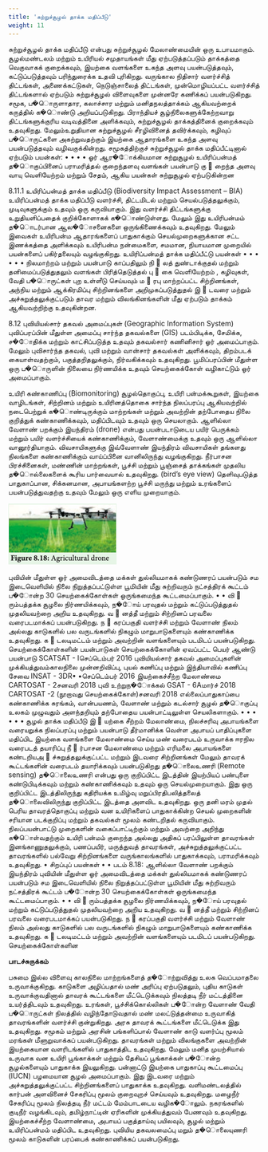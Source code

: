 ```yaml
---
title: 'சுற்றுச்சூழல் தாக்க மதிப்பீடு'
weight: 11
---
```

சுற்றுச்சூழல் தாக்க மதிப்பீடு என்பது சுற்றுச்சூழல்
மேலாண்மையின் ஒரு உபாயமாகும். சூழல்மண்டலம்
மற்றும் உயிரியல் சமுதாயங்கள் மீது ஏற்படுத்தப்படும்
தாக்கத்தை வெகுவாகக் குறைக்கவும், இயற்கை
வளங்களை
உகந்த
அளவு
பயன்படுத்தவும்,
கட்டுப்படுத்தவும் பரிந்துரைக்க உதவி புரிகிறது.
வருங்கால
நிதிசார்
வளர்ச்சித்
திட்டங்கள்,
அணைக்கட்டுகள், நெடுஞ்சாலைத்
திட்டங்கள்,
முன்மொழியப்பட்ட வளர்ச்சித் திட்டங்களால் ஏற்படும்
சுற்றுச்சூழல் விளைவுகளை முன்னரே கணிக்கப்
பயன்படுகிறது. சமூக, ப�ொருளாதார, கலாச்சார மற்றும்
மனிதநலத்தாக்கம்
ஆகியவற்றைக்
கருத்தில்
க�ொண்டு
அறியப்படுகிறது.
பிராந்தியச்
சூழ்நிலைகளுக்கேற்றவாறு
திட்டங்களுக்குரிய
வடிவத்தினை
அளிக்கவும்,
சுற்றுச்சூழல்
தாக்கத்தினைக் குறைக்கவும் உதவுகிறது. மேலும்உறுதியான சுற்றுச்சூழல் சீரழிவினைத் தவிர்க்கவும்,
கழிவுப் ப�ொருட்களை அகற்றுவதற்கும் இயற்கை
ஆதாரங்களை உகந்த அளவு பயன்படுத்தவும்
வழிவகுக்கின்றது.
சமூகத்திற்குச் சுற்றுச்சூழல் தாக்க மதிப்பீட்டினால்
ஏற்படும் பயன்கள்:
•
•
•
•
ஓர் ஆர�ோக்கியமான சுற்றுசூழல்
உயிரிப்பன்மத் த�ொகுப்பினைப் பராமரித்தல்
குறைந்தளவு வளங்கள் பயன்பாடு
கு
 றைந்த அளவு வாயு வெளியேற்றம் மற்றும்
சேதம், ஆகிய
பயன்கள்
சுற்றுசூழல்
ஏற்படுகின்றன

8.11.1
உயிரிப்பன்மத்
தாக்க
மதிப்பீடு
(Biodiversity Impact Assessment – BIA)
உயிரிப்பன்மத் தாக்க மதிப்பீடு வளர்ச்சி, திட்டமிடல்
மற்றும் செயல்படுத்தலுக்கும், முடிவுகளுக்கும் உதவும்
ஒரு கருவியாகும். இது வளர்ச்சி திட்டங்களுக்கு
உறுதியளிப்பதைக் குறிக்கோளாகக் க�ொண்டுள்ளது.
மேலும்
இது
உயிரிபன்மம்
த�ொடர்பான
ஆல�ோசனைகளை ஒருங்கிணைக்கவும் உதவுகிறது.
மேலும் இவைகள் உயிரிபன்ம ஆதாரங்களைப்
பாதுகாக்கும்
செயல்முறைகளுக்கான
சட்ட
இணக்கத்தை அளிக்கவும் உயிரிபன்ம நன்மைகளை,
சமமான, நியாயமான
முறையில் பயன்களைப்
பகிர்தலையும் வழங்குகிறது.
உயிரிப்பன்மத் தாக்க மதிப்பீட்டு பயன்கள்
•
•
•
•
•
•
நிலமாற்றம் மற்றும் பயன்பாடு காப்பதிலும்
நி
 லத்
துண்டாக்குதல்
மற்றும்
தனிமைப்படுத்துதலும்
வளங்கள் பிரித்தெடுத்தல்
பு
 கை வெளியேற்றம் , கழிவுகள், வேதி ப�ொருட்கள்
புற உள்ளீடு செய்யவும்
ம
 ரபு மாற்றப்பட்ட சிற்றினங்கள், அந்நிய மற்றும்
ஆக்கிரமிப்பு சிற்றினங்களை அறிமுகப்படுத்துதல்
இ
 டவரை மற்றும் அச்சுறுத்தலுக்குட்படும் தாவர
மற்றும் விலங்கினங்களின் மீது ஏற்படும் தாக்கம்
ஆகியவற்றிற்கு உதவுகின்றன.

8.12 புவியியல்சார் தகவல் அமைப்புகள்
(Geographic Information System)
புவிப்பரப்பின் மீதுள்ள அமைப்பு சார்ந்த தகவல்களை
(GIS) படம்பிடிக்க, சேமிக்க, ச�ோதிக்க மற்றும்
காட்சிப்படுத்த உதவும் தகவல்சார் கணினிசார் ஓர்
அமைப்பாகும். மேலும் புவிசார்ந்த தகவல், புவி மற்றும்
வான்சார்
தகவல்கள்
அளிக்கவும்,
திறம்படக்
கையாள்வதற்கும், பகுத்தறிதலுக்கும், நிர்வகிக்கவும்
உதவுகிறது. பூமிப்பரப்பின் மீதுள்ள ஒரு ப�ொருளின்
நிலையை நிர்ணயிக்க உதவும் செயற்கைக்கோள்
வழிகாட்டும் ஓர் அமைப்பாகும்.

உயிரி கண்காணிப்பு (Biomonitoring)
சூழல்தொகுப்பு, உயிரி பன்மக்கூறுகள், இயற்கை
வாழிடங்கள், சிற்றினம் மற்றும் உயிரினத்தொகை
சார்ந்த நிலப்பரப்பு ஆகியவற்றில் நடைபெற்றுக்
க�ொண்டிருக்கும் மாற்றங்கள் மற்றும் அவற்றின்
தற்போதைய நிலை குறித்துக் கண்காணிக்கவும்,
மதிப்பிடவும் உதவும் ஒரு செயலாகும்.
ஆளில்லா வேளாண் பறக்கும் இயந்திரம் (drone)
என்பது பயன்படாடுடைய பயிர் பெருக்கம் மற்றும்
பயிர்
வளர்ச்சியைக்
கண்காணிக்கும்,
வேளாண்மைக்கு
உதவும்
ஒரு
ஆளில்லா
வானூர்தியாகும். விவசாயிகளுக்கு இவ்வேளாண்
இயந்திரம் விவசாயிகள் தங்களது நிலங்களை
கண்காணிக்கும்
வாய்ப்பினை
வானிலிருந்து
வழங்குகிறது. நீர்பாசன பிரச்சினைகள், மண்ணின்
மாற்றங்கள், பூச்சி மற்றும் பூஞ்சைத் தாக்கங்கள்
முதலிய த�ொல்லைகளைக் கூரிய பார்வையால்
உதவுகிறது.
(bird’s eye view) தெளிவுபடுத்த
பாதுகாப்பான, சிக்கனமான, அபாயங்களற்ற பூச்சி
மருந்து மற்றும் உரங்களைப் பயன்படுத்துவதற்கு
உதவும் மேலும் ஒரு எளிய முறையாகும்.

![Figure 8.18: Agricultural drone](8.17.png "")

 புவியின் மீதுள்ள ஓர் அமைவிடத்தை மக்கள்
துல்லியமாகக்
கண்டுணரப் பயன்படும் சம
இடைவெளியில் நிலை நிறுத்தப்பட்டுள்ள பூமியின் மீது
சுற்றிவரும் நட்சத்திரக் கூட்டம் ப�ோன்ற 30
செயற்கைக்கோள்கள்
ஒருங்கமைந்த
கூட்டமைப்பாகும்.
•
•
வி
 ரும்பத்தக்க சூழலை நிர்ணயிக்கவும், ந�ோய்
பரவுதல் மற்றும் கட்டுப்படுத்துதல் முதலியவற்றை
அறிய உதவுகிறது.
வ
 னத்தீ
மற்றும்
சிற்றினப்
பரவலை
வரைபடமாக்கப் பயன்படுகிறது.
ந
 கரப்பகுதி வளர்ச்சி மற்றும் வேளாண் நிலம்
அல்லது காடுகளில் பல வருடங்களில் நிகழும்
மாறுபாடுகளையும் கண்காணிக்க உதவுகிறது.
க
 டலடிமட்டம் மற்றும் அவற்றின் வளங்களையும்
படமிடப் பயன்படுகிறது.
செயற்கைக்கோள்களின் பயன்பாடுகள்
செயற்கைக்கோளின் ஏவப்பட்ட
பெயர்
ஆண்டு
பயன்பாடு
SCATSAT - Iசெப்டெம்பர்
2016
புவியியல்சார் தகவல் அமைப்புகளின் முக்கியத்துவம்காலநிலை
முன்னறிவிப்பு, புயல்
கணிப்பு மற்றும்
இந்தியாவில் கணிப்பு
சேவை
INSAT - 3DR•
•செப்டெம்பர்
2016
இயற்கைச்சீற்ற
மேலாண்மை
CARTOSAT - 2சனவரி 2018 புவி உற்றுந�ோக்கல்
GSAT - 6Aமார்ச் 2018
CARTOSAT -2
(நூறாவது
செயற்கைக்கோள்)சனவரி 2018 எல்லைப்பாதுகாப்பை
கண்காணிக்க
சுரங்கம், வான்பயணம், வேளாண் மற்றும்
கடல்சார் சூழல் த�ொகுப்பு உலகம் முழுவதும்
அளந்தறியும்
தற்போதைய
பயன்பாட்டிலுள்ள
செயலிகளாகும்.
•
•
•
•
•
•
சூழல் தாக்க மதிப்பீடு
இ
 யற்கை சீற்றம் மேலாண்மை, நிலச்சரிவு
அபாயங்களை வரையறுக்க
நிலப்பரப்பு மற்றும் பயன்பாடு தீர்மானிக்க
வெள்ள அபாயப் பாதிப்புகளை மதிப்பிட
இயற்கை வளங்களை மேலாண்மை செய்ய
மண் வரைபடம் உருவாக்க
ஈரநில வரைபடத் தயாரிப்பு
நீ
 ர்பாசன மேலாண்மை மற்றும் எரிமலை
அபாயங்களை கண்டறியஅ
 ச்சுறுத்தலுக்குட்பட்ட
மற்றும்
இடவரை
சிற்றினங்கள் மேலும் தாவரக் கூட்டங்களின்
வரைபடம் தயாரிக்கவும் பயன்படுகிறது
த�ொலைஉணரி (Remote sensing)
த�ொலைஉணரி என்பது ஒரு குறிப்பிட்ட இடத்தின்
இயற்பியப் பண்புளை கண்டுபிடிக்கவும் மற்றும்
கண்காணிக்கவும் உதவும் ஒரு செயல்முறையாகும்.
இது ஒரு குறிப்பிட்ட இடத்திலிருந்து கதிரியக்க
உமிழ்வு மறுப்பிரதிபலித்தலைத் த�ொலைவிலிருந்து
குறிப்பிட்ட இடத்தை அளவிட உதவுகிறது. ஒரு தனி
மரம் முதல் பெரிய தாவரத்தொகுப்பு மற்றும் வன
உயிரிகளைப் பாதுகாக்கின்ற செயல் முறைகளின்
சரியான படக்குறிப்பு மற்றும் தகவல்கள் மூலம்
கண்டறிதல்
கருவியாகும். நிலப்பயன்பாட்டு
முறைகளின் வகைப்பாட்டிற்கும் மற்றும் அவற்றை
அறிந்து க�ொள்வதற்கும் உயிரி பன்மம் குறைந்த
அல்லது
அதிகப்
பரப்பிலுள்ள
தாவரங்கள்
இனங்காணுதலுக்கும்,
பணப்பயிர்,
மருத்துவத்
தாவரங்கள், அச்சுறுத்தலுக்குட்பட்ட
தாவரங்களில்
பல்வேறு
சிற்றினங்களை
வருங்காலங்களில்
பாதுகாக்கவும், பராமரிக்கவும் உதவுகிறது.
•
சிறப்புப் பயன்கள்
•
•
படம் 8.18: ஆளில்லா வேளாண் பறக்கும் இயந்திரம்
புவியின் மீதுள்ள ஓர் அமைவிடத்தை மக்கள்
துல்லியமாகக்
கண்டுணரப் பயன்படும் சம
இடைவெளியில் நிலை நிறுத்தப்பட்டுள்ள பூமியின் மீது
சுற்றிவரும் நட்சத்திரக் கூட்டம் ப�ோன்ற 30
செயற்கைக்கோள்கள்
ஒருங்கமைந்த
கூட்டமைப்பாகும்.
•
•
வி
 ரும்பத்தக்க சூழலை நிர்ணயிக்கவும், ந�ோய்
பரவுதல் மற்றும் கட்டுப்படுத்துதல் முதலியவற்றை
அறிய உதவுகிறது.
வ
 னத்தீ
மற்றும்
சிற்றினப்
பரவலை
வரைபடமாக்கப் பயன்படுகிறது.
ந
 கரப்பகுதி வளர்ச்சி மற்றும் வேளாண் நிலம்
அல்லது காடுகளில் பல வருடங்களில் நிகழும்
மாறுபாடுகளையும் கண்காணிக்க உதவுகிறது.
க
 டலடிமட்டம் மற்றும் அவற்றின் வளங்களையும்
படமிடப் பயன்படுகிறது.
செயற்கைக்கோள்களின


**பாடச்சுருக்கம்**

பசுமை இல்ல விளைவு காலநிலை மாற்றங்களைத்
த�ோற்றுவித்து உலக வெப்பமாதலை உருவாக்குகிறது.
காடுகளை அழிப்பதால் மண் அரிப்பு ஏற்படுதலும், புதிய
காடுகள் உருவாக்குவதினால் தாவரக் கூட்டங்களை
மீட்டெடுக்கவும்
நிலத்தடி
நீர்
மட்டத்தினை
உயர்த்திடவும்
உதவுகிறது.
உரங்கள்,
பூச்சிக்கொல்லிகள் ப�ோன்ற
வேளாண் வேதி
ப�ொருட்கள் நிலத்தில் வழிந்தோடுவதால் மண்
மலட்டுத்தன்மை உருவாகித் தாவரங்களின் வளர்ச்சி
குன்றுகிறது. அரசு தாவரக் கூட்டங்களை மீட்டெடுக்க
இது உதவுகிறது. சமூகம் மற்றும் அரசின் பங்களிப்பால்
வேளாண் காடு வளர்ப்பு மூலம் மரங்கள் மீளுறுவாக்கப்
பயன்படுகிறது. தாவரங்கள் மற்றும் விலங்குகளை
அவற்றின்
இயற்கையான
வளரிடங்களில்
பாதுகாத்திட உதவுகிறது. மேலும் மனித முயற்சியால்
உருவாக வன உயிரி பூங்காக்கள் மற்றும் தேசியப்
பூங்காக்கள் ப�ோன்ற சூழல்களையும் பாதுகாக்க
இயலுகிறது.
பன்னாட்டு
இயற்கை
பாதுகாப்பு
கூட்டமைப்பு (IUCN) பழமையான சூழல் அமைப்பாகும்.
இது
இடவரை
மற்றும்
அச்சுறுத்தலுக்குட்பட்ட
சிற்றினங்களைப்
பாதுகாக்க
உதவுகிறது.
வளிமண்டலத்தில் கார்பன் அளவினைச் சேகரிப்பு
மூலம் குறைவுறச் செய்யவும் உதவுகிறது. மழைநீர்
சேகரிப்பு மூலம் நிலத்தடி நீர் மட்டம் மேம்பாடடைய
வழிக�ோலும். நகரங்களில் குடிநீர் வழங்கிடவும்,
தமிழ்நாட்டின் ஏரிகளின் முக்கியத்துவம் பேணவும்
உதவுகிறது. இயற்கைச்சீற்ற வேளாண்மை, அபாயப்
பகுத்தாய்வு பயிலவும், சூழல் மற்றும் உயிரிப்பன்மம்
மதிப்பிட உதவுகிறது. புவியிய தகவலமைப்பு மறும்
த�ொலையுணரி
மூலம்
காடுகளின்
பரப்பைக்
கண்காணிக்கப் பயன்படுகிறது.